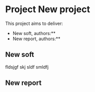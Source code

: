 # Project New project

This project aims to deliver:
- New soft, authors:**
- New report, authors:**

## New soft



<!-- Start of user code New soft -->


fldsjgf
skj
sldf
smldfj



<!-- End of user code -->


## New report


<!-- Start of user code New report-->

<!-- End of user code -->




